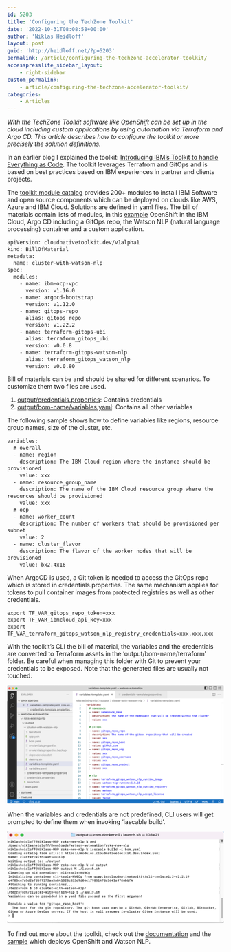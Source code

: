 ```yaml
---
id: 5203
title: 'Configuring the TechZone Toolkit'
date: '2022-10-31T08:08:58+00:00'
author: 'Niklas Heidloff'
layout: post
guid: 'http://heidloff.net/?p=5203'
permalink: /article/configuring-the-techzone-accelerator-toolkit/
accesspresslite_sidebar_layout:
    - right-sidebar
custom_permalink:
    - article/configuring-the-techzone-accelerator-toolkit/
categories:
    - Articles
---
```


*With the TechZone Toolkit software like OpenShift can be set up in the cloud including custom applications by using automation via Terraform and Argo CD. This article describes how to configure the toolkit or more precisely the solution definitions.*

In an earlier blog I explained the toolkit: [Introducing IBM’s Toolkit to handle Everything as Code](http://heidloff.net/article/introducing-ibms-toolkit-to-handle-everything-as-code/). The toolkit leverages Terrafrom and GitOps and is based on best practices based on IBM experiences in partner and clients projects.

The [toolkit module catalog](https://modules.cloudnativetoolkit.dev/) provides 200+ modules to install IBM Software and open source components which can be deployed on clouds like AWS, Azure and IBM Cloud. Solutions are defined in yaml files. The bill of materials contain lists of modules, in this [example](https://github.com/IBM/watson-automation/blob/e92c9cef8acb1bd5c57177dad3d91c42ff9c8aee/roks-new-nlp/bom.yaml#L27) OpenShift in the IBM Cloud, Argo CD including a GitOps repo, the Watson NLP (natural language processing) container and a custom application.

```
apiVersion: cloudnativetoolkit.dev/v1alpha1
kind: BillOfMaterial
metadata:
  name: cluster-with-watson-nlp
spec:
  modules:
    - name: ibm-ocp-vpc
      version: v1.16.0
    - name: argocd-bootstrap
      version: v1.12.0
    - name: gitops-repo
      alias: gitops_repo
      version: v1.22.2
    - name: terraform-gitops-ubi
      alias: terraform_gitops_ubi
      version: v0.0.8
    - name: terraform-gitops-watson-nlp
      alias: terraform_gitops_watson_nlp
      version: v0.0.80
```

Bill of materials can be and should be shared for different scenarios. To customize them two files are used.

1. [output/credentials.properties](https://github.com/IBM/watson-automation/blob/e92c9cef8acb1bd5c57177dad3d91c42ff9c8aee/roks-new-nlp/output/credentials-template.properties): Contains credentials
2. [output/bom-name/variables.yaml](https://github.com/IBM/watson-automation/blob/e92c9cef8acb1bd5c57177dad3d91c42ff9c8aee/roks-new-nlp/output/cluster-with-watson-nlp/variables-template.yaml): Contains all other variables

The following sample shows how to define variables like regions, resource group names, size of the cluster, etc.

```
variables:
  # overall
  - name: region
    description: The IBM Cloud region where the instance should be provisioned
    value: xxx
  - name: resource_group_name
    description: The name of the IBM Cloud resource group where the resources should be provisioned
    value: xxx
  # ocp
  - name: worker_count
    description: The number of workers that should be provisioned per subnet
    value: 2
  - name: cluster_flavor
    description: The flavor of the worker nodes that will be provisioned
    value: bx2.4x16
```

When ArgoCD is used, a Git token is needed to access the GitOps repo which is stored in credentials.properties. The same mechanism applies for tokens to pull container images from protected registries as well as other credentials.

```
export TF_VAR_gitops_repo_token=xxx
export TF_VAR_ibmcloud_api_key=xxx
export TF_VAR_terraform_gitops_watson_nlp_registry_credentials=xxx,xxx,xxx
```

With the toolkit’s CLI the bill of material, the variables and the credentials are converted to Terraform assets in the ‘output/bom-name/terraform’ folder. Be careful when managing this folder with Git to prevent your credentials to be exposed. Note that the generated files are usually not touched.

![image](/assets/img/2022/10/Screenshot-2022-10-31-at-09.13.07.png)

When the variables and credentials are not predefined, CLI users will get prompted to define them when invoking ‘iascable build’.

![image](/assets/img/2022/10/Screenshot-2022-10-31-at-09.04.40.png)

To find out more about the toolkit, check out the [documentation](https://operate.cloudnativetoolkit.dev/) and the [sample](https://github.com/IBM/watson-automation) which deploys OpenShift and Watson NLP.